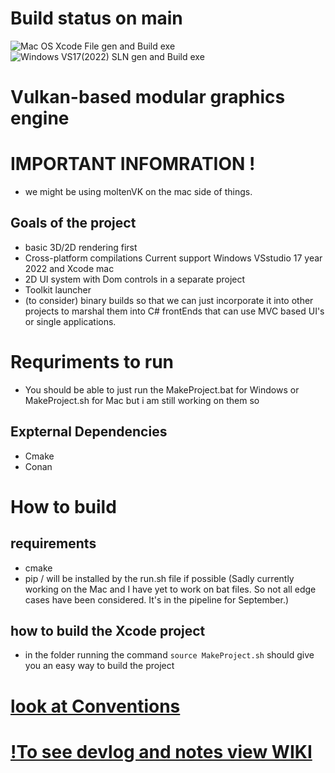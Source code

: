 # Build status on main
![Mac OS Xcode File gen and Build exe](https://github.com/jaibeer72/VulkanGFX/actions/workflows/build_Xcode_Proj.yml/badge.svg?branch=main)
![Windows VS17(2022) SLN gen and Build exe](https://github.com/jaibeer72/VulkanGFX/actions/workflows/build_VS_Solution.yml/badge.svg?branch=main)

# Vulkan-based modular graphics engine
# IMPORTANT INFOMRATION ! 
- we might be using moltenVK on the mac side of things.


## Goals of the project

- basic 3D/2D rendering first 
- Cross-platform compilations Current support Windows VSstudio 17 year 2022 and Xcode mac 
- 2D UI system with Dom controls in a separate project 
- Toolkit launcher
- (to consider) binary builds so that we can just incorporate it into other projects to marshal them into C# frontEnds that can use MVC based UI's or single applications. 


# Requriments to run 
- You should be able to just run the MakeProject.bat for Windows or MakeProject.sh for Mac but i am still working on them so 
## Expternal Dependencies 
- Cmake 
- Conan 

# How to build 
## requirements 
- cmake 
- pip / will be installed by the run.sh file if possible (Sadly currently working on the Mac and I have yet to work on bat files. So not all edge cases have been considered. It's in the pipeline for September.)  

## how to build the Xcode project 
- in the folder running the command ```source MakeProject.sh``` should give you an easy way to build the project 

# [look at Conventions](./Docs/Conventions.md)

# [!To see devlog and notes view WIKI](https://github.com/jaibeer72/VulkanGFX/wiki)

